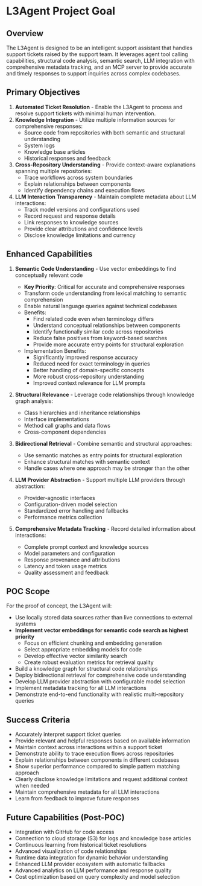 # L3Agent Project Goal

## Overview
The L3Agent is designed to be an intelligent support assistant that handles support tickets raised by the support team. It leverages agent tool calling capabilities, structural code analysis, semantic search, LLM integration with comprehensive metadata tracking, and an MCP server to provide accurate and timely responses to support inquiries across complex codebases.

## Primary Objectives
1. **Automated Ticket Resolution** - Enable the L3Agent to process and resolve support tickets with minimal human intervention.
2. **Knowledge Integration** - Utilize multiple information sources for comprehensive responses:
   - Source code from repositories with both semantic and structural understanding
   - System logs
   - Knowledge base articles
   - Historical responses and feedback
3. **Cross-Repository Understanding** - Provide context-aware explanations spanning multiple repositories:
   - Trace workflows across system boundaries
   - Explain relationships between components
   - Identify dependency chains and execution flows
4. **LLM Interaction Transparency** - Maintain complete metadata about LLM interactions:
   - Track model versions and configurations used
   - Record request and response details
   - Link responses to knowledge sources
   - Provide clear attributions and confidence levels
   - Disclose knowledge limitations and currency

## Enhanced Capabilities
1. **Semantic Code Understanding** - Use vector embeddings to find conceptually relevant code
   - **Key Priority**: Critical for accurate and comprehensive responses
   - Transform code understanding from lexical matching to semantic comprehension
   - Enable natural language queries against technical codebases
   - Benefits:
     - Find related code even when terminology differs
     - Understand conceptual relationships between components
     - Identify functionally similar code across repositories
     - Reduce false positives from keyword-based searches
     - Provide more accurate entry points for structural exploration
   - Implementation Benefits:
     - Significantly improved response accuracy
     - Reduced need for exact terminology in queries
     - Better handling of domain-specific concepts
     - More robust cross-repository understanding
     - Improved context relevance for LLM prompts

2. **Structural Relevance** - Leverage code relationships through knowledge graph analysis:
   - Class hierarchies and inheritance relationships
   - Interface implementations
   - Method call graphs and data flows
   - Cross-component dependencies
3. **Bidirectional Retrieval** - Combine semantic and structural approaches:
   - Use semantic matches as entry points for structural exploration
   - Enhance structural matches with semantic context
   - Handle cases where one approach may be stronger than the other
4. **LLM Provider Abstraction** - Support multiple LLM providers through abstraction:
   - Provider-agnostic interfaces
   - Configuration-driven model selection
   - Standardized error handling and fallbacks
   - Performance metrics collection
5. **Comprehensive Metadata Tracking** - Record detailed information about interactions:
   - Complete prompt context and knowledge sources
   - Model parameters and configuration
   - Response provenance and attributions
   - Latency and token usage metrics
   - Quality assessment and feedback

## POC Scope
For the proof of concept, the L3Agent will:
- Use locally stored data sources rather than live connections to external systems
- **Implement vector embeddings for semantic code search as highest priority**
  - Focus on efficient chunking and embedding generation
  - Select appropriate embedding models for code
  - Develop effective vector similarity search
  - Create robust evaluation metrics for retrieval quality
- Build a knowledge graph for structural code relationships
- Deploy bidirectional retrieval for comprehensive code understanding
- Develop LLM provider abstraction with configurable model selection
- Implement metadata tracking for all LLM interactions
- Demonstrate end-to-end functionality with realistic multi-repository queries

## Success Criteria
- Accurately interpret support ticket queries
- Provide relevant and helpful responses based on available information
- Maintain context across interactions within a support ticket
- Demonstrate ability to trace execution flows across repositories
- Explain relationships between components in different codebases
- Show superior performance compared to simple pattern matching approach
- Clearly disclose knowledge limitations and request additional context when needed
- Maintain comprehensive metadata for all LLM interactions
- Learn from feedback to improve future responses

## Future Capabilities (Post-POC)
- Integration with GitHub for code access
- Connection to cloud storage (S3) for logs and knowledge base articles
- Continuous learning from historical ticket resolutions
- Advanced visualization of code relationships
- Runtime data integration for dynamic behavior understanding
- Enhanced LLM provider ecosystem with automatic fallbacks
- Advanced analytics on LLM performance and response quality
- Cost optimization based on query complexity and model selection 